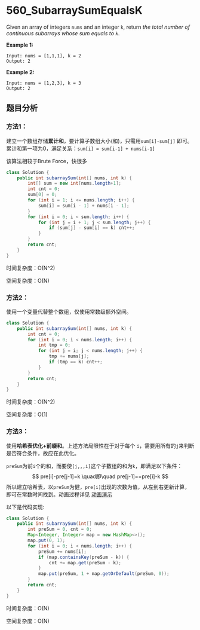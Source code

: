 # 560_SubarraySumEqualsK

Given an array of integers `nums` and an integer `k`, return *the total number of continuous subarrays whose sum equals to `k`*.

 

**Example 1:**

```
Input: nums = [1,1,1], k = 2
Output: 2
```

**Example 2:**

```
Input: nums = [1,2,3], k = 3
Output: 2
```



## 题目分析

### 方法1：

建立一个数组存储**累计和**，要计算子数组大小(和)，只需用`sum[i]-sum[j]` 即可。累计和第一项为0，满足关系：`sum[i] = sum[i-1] + nums[i-1]`

该算法相较于Brute Force，快很多

```java
class Solution {
    public int subarraySum(int[] nums, int k) {
        int[] sum = new int[nums.length+1];
        int cnt = 0;
        sum[0] = 0;
        for (int i = 1; i <= nums.length; i++) {
            sum[i] = sum[i - 1] + nums[i - 1];
        }
        for (int i = 0; i < sum.length; i++) {
            for (int j = i + 1; j < sum.length; j++) {
                if (sum[j] - sum[i] == k) cnt++;
            }
        }
        return cnt;
    }
}
```

时间复杂度：O(N^2)

空间复杂度：O(N)

### 方法2：

使用一个变量代替整个数组，仅使用常数级额外空间。

```java
class Solution {
    public int subarraySum(int[] nums, int k) {
        int cnt = 0;
        for (int i = 0; i < nums.length; i++) {
            int tmp = 0;
            for (int j = i; j < nums.length; j++) {
                tmp += nums[j];
                if (tmp == k) cnt++;
            }
        }
        return cnt;
    }
}
```

时间复杂度：O(N^2)

空间复杂度：O(1)

### 方法3：

使用**哈希表优化+前缀和**。上述方法局限性在于对于每个 `i`，需要用所有的`j`来判断是否符合条件，故应在此优化。

`preSum`为前`i`个的和，而要使`[j,,,i]`这个子数组的和为`k`，即满足以下条件：
$$
pre[i]-pre[j-1]=k \quad即\quad pre[j-1]==pre[i]-k 
$$
所以建立哈希表，以`preSum`为健，`pre[i]`出现的次数为值，从左到右更新计算，即可在常数时间找到。动画过程详见 [动画演示](https://leetcode-cn.com/problems/subarray-sum-equals-k/solution/he-wei-kde-zi-shu-zu-by-leetcode-solution/)

以下是代码实现:

```java
class Solution {
    public int subarraySum(int[] nums, int k) {
        int preSum = 0, cnt = 0;
        Map<Integer, Integer> map = new HashMap<>();
        map.put(0, 1);
        for (int i = 0; i < nums.length; i++) {
            preSum += nums[i];
            if (map.containsKey(preSum - k)) {
                cnt += map.get(preSum - k);
            }
            map.put(preSum, 1 + map.getOrDefault(preSum, 0));
        }
        return cnt;
    }
}
```

时间复杂度：O(N)

空间复杂度：O(N)